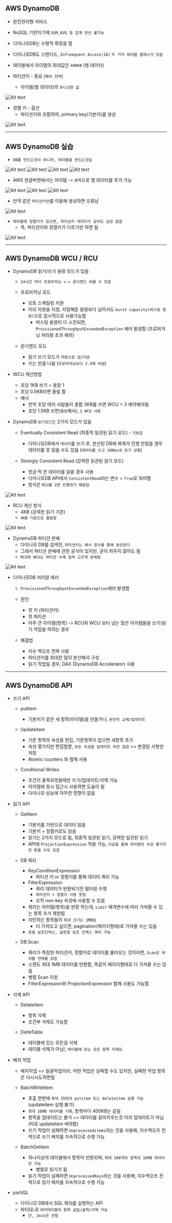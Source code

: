 ## AWS DynamoDB

- 완전관리형 서비스
- NoSQL 기반이기에 `SUM,AVG 등 집계 연산 불가능`
- 다이나모DB는 수평적 확장을 함
- 다이나모DB도 스탠다드, `Infreequent Access(IA)` `두 가지 테이블 클래스가 있음`
- 테이블에서 아이템의 최대값은 `400KB` (행 데이터)






- 파티션키 - 중요 (`해쉬 전략`)
  - 아이템(행 데이터)의 `유니크한 값`

![Alt text](../etc/image3/dynamo_%ED%8C%8C%ED%8B%B0%EC%85%98%ED%82%A41.png)

- 정렬 키 - 옵션
  - 파티션키와 조합하여, primary key(기본키)를 생성

![Alt text](../etc/image3/dynamo_%ED%8C%8C%ED%8B%B0%EC%85%98%ED%82%A42.png)






-------------------------------

## AWS DynamoDB 실습

- `DB를 만드는것이 아니라, 테이블을 만드는것임`

![Alt text](../etc/image3/dynamo_%EC%8B%A4%EC%8A%B51.png)
![Alt text](../etc/image3/dynamo_%EC%8B%A4%EC%8A%B52.png)
![Alt text](../etc/image3/dynamo_%EC%8B%A4%EC%8A%B53.png)
![Alt text](../etc/image3/dynamo_%EC%8B%A4%EC%8A%B54.png)






- AWS 한글버젼에서는 아이템 -> `항목`으로 행 데이터를 추가 가능

![Alt text](../etc/image3/dynamo_%EC%8B%A4%EC%8A%B55.png)
![Alt text](../etc/image3/dynamo_%EC%8B%A4%EC%8A%B56.png)
![Alt text](../etc/image3/dynamo_%EC%8B%A4%EC%8A%B57.png)









- 만약 같은 `파티션키만`를 이용해 생성하면 오류남

![Alt text](../etc/image3/dynamo_%EC%8B%A4%EC%8A%B58.png)













- `테이블에 정렬키가 있으면, 파티션키 데이터가 같아도 상관 없음`
  - 즉, 파티션키와 정렬키가 다르기만 하면 됨

![Alt text](../etc/image3/dynamo_%EC%8B%A4%EC%8A%B59.png)




----------------------------------------

## AWS DynamoDB WCU / RCU

- DynamoDB 읽기/쓰기 용량 모드가 있음
  - `24시간 마다 프로비저닝 <-> 온디맨드 바꿀 수 있음`


  - 프로비저닝 모드
    - 오토 스케일링 지원
    - 미리 자원을 지정, 지정해둔 용량보다 넘어서도 `burst capacity(버스팅 용량)`으로 일시적으로 사용가능함
      - 버스팅 용량이 다 소진되면, `ProvisionedThroughputExceededException` 에러 발생함 (프로비저닝 처리량 초과 예외)



  - 온디멘드 모드
    - 읽기 쓰기 모드가 `자동으로 업/다운`
    - 쓰는 만큼 나옴 (`프로비저닝보다 2.5배 비쌈`)




- WCU 계산방법 
  - 초당 1KB 쓰기 = 용량 1
  - 초당 0.5KB라면 올림 함
  - 예시
    - 만약 초당 여러 사람들이 총합 3KB를 쓰면 WCU = 3 예약해야됨
    - 초당 1.5KB 쓰면(`올림`해서), `2 WCU 사용`









- DynamoDB `읽기모드`는 2가지 모드가 있음
  - Eventually Consistent Read (최종적 일관된 읽기 모드) - `기본값`
    - 다이나모DB에서 `데이터`를 쓰기 후, 분산된 DB에 복제가 진행 안됬을 경우 데이터를 못 읽을 수도 있음 (`데이터를 쓰고 100ms내 읽기 상황`)



  - Strongly Consistent Read (강력한 읽관된 읽기 모드)
    - 방금 막 쓴 데이터를 읽을 경우 사용
    - 다이나모DB API에서 `ConsistentRead`라는 변수 = `True`로 둬야함
    - 방식은 `RCU를 2번 진행하기 떄문임`


![Alt text](../etc/image3/dynamo_RCU1.png)





- RCU 계산 방식
  - 4KB (강력한 읽기 기준)
  - `4KB 기준으로 올림함`

![Alt text](../etc/image3/dynamo_RCU2.png)









- DynamoDB 파티션 분배
  - 다이나모 DB를 검색전, `파티션키는 해시 함수를 통해 분산된다`
  - 그래서 파티션 분배에 관한 공식이 있지만, 굳이 외우지 않아도 됨
  - `RCU와 WCU는 파티션 수에 걸쳐 고르게 분배됨`

![Alt text](../etc/image3/dynamo_%ED%8C%8C%ED%8B%B0%EC%85%981.png)





- 다이나모DB 처리량 에러
  - `ProvisionedThroughputExceededException`에러 발생함
  - 원인
    - 핫 키 (파티션키)
    - 핫 파티션
    - 아주 큰 아이템(항목) -> RCU와 WCU 보다 넘는 많은 아이템들을 쓰기/읽기 작업을 하려는 경우


  - 해결법
    - 지수 백오프 전략 사용
    - 파티션키를 최대한 많이 분산해서 구성
    - 읽기 작업일 경우, DAX (DynamoDB Accelerator) 사용


-----------------------------------------------
## AWS DynamoDB API

- 쓰기 API
  - putitem
    - 기본키가 같은 새 항목(아이템)을 만들거나, `완전히 교체/업데이트`


  - Updateitem
    - 기존 항목의 속성을 편집, 기존항목이 없으면 새항목 추가
    - 속성 몇가지만 편집할뿐, `모든 속성을 업데이트 하진 않음` => 변경된 사항만 저장
    - Atomic counters 와 함께 사용


  - Conditional Writes
    - 조건이 충족되엇을때만 쓰기/업데이트/삭제 가능
    - 아이템에 동시 접근시 사용하면 도움이 됨
    - 다이나모 성능에 아무런 영향이 없음






- 읽기 API
  - Getitem
    - 기본키를 기반으로 데이터 읽음
    - 기본키 + 정렬키로도 읽음
    - 읽기는 2가지 모드로 됨, 최종적 일관된 읽기, 강력한 일관된 읽기
    - API에 `ProjectionExpression` 적용 가능, `이값을 통해 아이템의 속성 몇가지만 받을 수도 있음`


  - DB 쿼리
    - KeyConditionExpression
      - 파티션 키 or 정렬키를 통해 데이터 쿼리 가능
    - FilterExpression
      - 쿼리 데이터가 반환되기전 필터링 수행
      - `파티션키 + 정렬키 사용 못함`
      - 오직 non-key 속성에 사용할 수 있음
    - 쿼리는 아이템(항목)을 반환 하는데, `Limit` 매개변수에 따라 가져올 수 있는 항목 수가 제한됨
    - 리턴하는 항목들의 `최대 크기는 1MB임`
      - 더 가져오고 싶으면, pagination(페이지형태)로 가져올 수는 있음
    - `로컬 보조인덱스, 글로벌 보조 인덱스 쿼리 가능`


  - DB Scan 
    - 쿼리가 특정한 파티션키, 정렬키로 데이터를 불러오는 것이라면, `Scan은 테이블 전체를 읽음`
    - 스캔도 최대 1MB 데이터를 반환함, 똑같이 페이지형태로 다 가져올 수는 있음
    - 병렬 Scan 지원
    - FilterExpression와 ProjectionExpression 함께 사용도 가능함




- 삭제 API
  - Deleteitem
    - 항목 삭제
    - 조건부 삭제도 가능함

  - DelteTable
    - 테이블에 있는 모든걸 삭제
    - 테이블 삭제가 아님!, `테이블에 있는 모든 항목 삭제임`






- 배치 작업
  - 배치작업 => 일괄작업이라, 어떤 작업은 실패할 수도 있지만, 실패한 작업 항목은 다시시도하면됨

  - BatchWriteItem
    - 호출 한번에 `최대 25번의 putitem 또는 deleteitem 실행 가능` (updateitem 실행 불가)
    - `최대 16MB 데이터를 기록`, 항목마다 400KB는 같음
    - 항목을 업데이트는 불가 => 데이터를 갈아치우는것 이지 업데이트가 아님 (따로 updateitem 써야함)
    - 쓰기 작업이 실패하면 `Unprocesseditems`라는 것을 사용해, 지수백오프 전략으로 쓰기 배치를 지속적으로 수행 가능

  - BatchGetitem
    - 하나이상의 테이블에서 항목이 반환되며, `최대 100개의 항목과 16MB 데이터만 가능`
      - 병렬로 읽기가 됨
    - 읽기 작업이 실패하면 `UnprocessedKeys`라는 것을 사용해, 지수백오프 전략으로 읽기 배치를 지속적으로 수행 가능




- partiQL
  - 다이나모 DB에서 SQL 쿼리를 실행하는 API
  - 파티QL로 `여러테이블의 항목 삽입/출력/삭제 가능` 
    - `단, Join은 안됨`











































